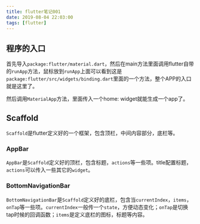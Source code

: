 ```yaml
---
title: flutter笔记001
date: 2019-08-04 22:03:00
tags: [flutter]
---
```


## 程序的入口

首先导入`package:flutter/material.dart`，然后在main方法里面调用flutter自带的`runApp`方法，鼠标放到`runApp`上面可以看到这是`package:flutter/src/widgets/binding.dart`里面的一个方法，整个APP的入口就是这里了。

然后调用`MaterialApp`方法，里面传入一个home: widget就能生成一个app了。

## Scaffold

`Scaffold`是flutter定义好的一个框架，包含顶栏，中间内容部分，底栏等。

### AppBar

`AppBar`是`Scaffold`定义好的顶栏，包含标题，`actions`等一些项。title配置标题，`actions`可以传入一些其它的`widget`。

### BottomNavigationBar

`BottomNavigationBar`是`Scaffold`定义好的底栏，包含当`currentIndex`，`items`，`onTap`等一些项。`currentIndex`一般传一个`state`，方便动态变化；`onTap`是切换tap时候的回调函数；`items`是定义底栏的图标，标题等内容。




